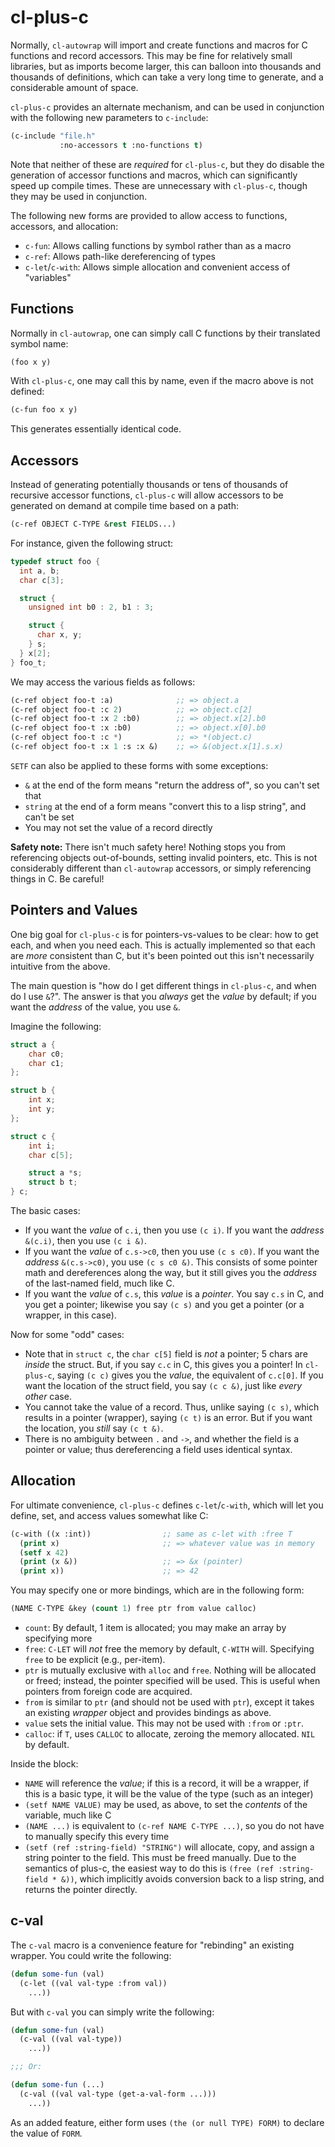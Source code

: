 # cl-plus-c

Normally, `cl-autowrap` will import and create functions and macros
for C functions and record accessors.  This may be fine for relatively
small libraries, but as imports become larger, this can balloon into
thousands and thousands of definitions, which can take a very long
time to generate, and a considerable amount of space.

`cl-plus-c` provides an alternate mechanism, and can be used in
conjunction with the following new parameters to `c-include`:

```lisp
(c-include "file.h"
           :no-accessors t :no-functions t)
```

Note that neither of these are *required* for `cl-plus-c`, but they do
disable the generation of accessor functions and macros, which can
significantly speed up compile times.  These are unnecessary with
`cl-plus-c`, though they may be used in conjunction.

The following new forms are provided to allow access to functions,
accessors, and allocation:

* `c-fun`: Allows calling functions by symbol rather than as a macro
* `c-ref`: Allows path-like dereferencing of types
* `c-let`/`c-with`: Allows simple allocation and convenient access of "variables"

## Functions

Normally in `cl-autowrap`, one can simply call C functions by their
translated symbol name:

```lisp
(foo x y)
```

With `cl-plus-c`, one may call this by name, even if the macro above
is not defined:

```lisp
(c-fun foo x y)
```

This generates essentially identical code.

## Accessors

Instead of generating potentially thousands or tens of thousands of
recursive accessor functions, `cl-plus-c` will allow accessors to be
generated on demand at compile time based on a path:

```lisp
(c-ref OBJECT C-TYPE &rest FIELDS...)
```

For instance, given the following struct:

```c
typedef struct foo {
  int a, b;
  char c[3];

  struct {
    unsigned int b0 : 2, b1 : 3;

    struct {
      char x, y;
    } s;
  } x[2];
} foo_t;
```

We may access the various fields as follows:

```lisp
(c-ref object foo-t :a)              ;; => object.a
(c-ref object foo-t :c 2)            ;; => object.c[2]
(c-ref object foo-t :x 2 :b0)        ;; => object.x[2].b0
(c-ref object foo-t :x :b0)          ;; => object.x[0].b0
(c-ref object foo-t :c *)            ;; => *(object.c)
(c-ref object foo-t :x 1 :s :x &)    ;; => &(object.x[1].s.x)
```

`SETF` can also be applied to these forms with some exceptions:

* `&` at the end of the form means "return the address of", so you
  can't set that
* `string` at the end of a form means "convert this to a lisp string",
  and can't be set
* You may not set the value of a record directly

**Safety note:** There isn't much safety here!  Nothing stops you from
referencing objects out-of-bounds, setting invalid pointers, etc.
This is not considerably different than `cl-autowrap` accessors, or
simply referencing things in C.  Be careful!

## Pointers and Values

One big goal for `cl-plus-c` is for pointers-vs-values to be clear:
how to get each, and when you need each.  This is actually implemented
so that each are *more* consistent than C, but it's been pointed out
this isn't necessarily intuitive from the above.

The main question is "how do I get different things in `cl-plus-c`,
and when do I use `&`?".  The answer is that you *always* get the
*value* by default; if you want the *address* of the value, you use
`&`.

Imagine the following:

```c
struct a {
    char c0;
    char c1;
};

struct b {
    int x;
    int y;
};

struct c {
    int i;
    char c[5];

    struct a *s;
    struct b t;
} c;
```

The basic cases:

* If you want the *value* of `c.i`, then you use `(c i)`.  If you want
  the *address* `&(c.i)`, then you use `(c i &)`.
* If you want the *value* of `c.s->c0`, then you use `(c s c0)`.  If
  you want the *address* `&(c.s->c0)`, you use `(c s c0 &)`.  This
  consists of some pointer math and dereferences along the way, but it
  still gives you the *address* of the last-named field, much like C.
* If you want the *value* of `c.s`, this *value* is a *pointer*.  You
  say `c.s` in C, and you get a pointer; likewise you say `(c s)` and
  you get a pointer (or a wrapper, in this case).

Now for some "odd" cases:

* Note that in `struct c`, the `char c[5]` field is *not* a pointer; 5
  chars are *inside* the struct.  But, if you say `c.c` in C, this
  gives you a pointer!  In `cl-plus-c`, saying `(c c)` gives you the
  *value*, the equivalent of `c.c[0]`.  If you want the location of
  the struct field, you say `(c c &)`, just like *every other* case.
* You cannot take the value of a record.  Thus, unlike saying `(c s)`,
  which results in a pointer (wrapper), saying `(c t)` is an error.
  But if you want the location, you *still* say `(c t &)`.
* There is no ambiguity between `.` and `->`, and whether the field is
  a pointer or value; thus dereferencing a field uses identical syntax.


## Allocation

For ultimate convenience, `cl-plus-c` defines `c-let`/`c-with`, which
will let you define, set, and access values somewhat like C:

```lisp
(c-with ((x :int))                ;; same as c-let with :free T
  (print x)                       ;; => whatever value was in memory
  (setf x 42)
  (print (x &))                   ;; => &x (pointer)
  (print x))                      ;; => 42
```

You may specify one or more bindings, which are in the following form:

```lisp
(NAME C-TYPE &key (count 1) free ptr from value calloc)
```

* `count`: By default, 1 item is allocated; you may make an array by
  specifying more
* `free`: `C-LET` will *not* free the memory by default, `C-WITH`
  will.  Specifying `free` to be explicit (e.g., per-item).
* `ptr` is mutually exclusive with `alloc` and `free`.  Nothing will
  be allocated or freed; instead, the pointer specified will be used.
  This is useful when pointers from foreign code are acquired.
* `from` is similar to `ptr` (and should not be used with `ptr`),
  except it takes an existing *wrapper* object and provides bindings
  as above.
* `value` sets the initial value.  This may not be used with `:from`
  or `:ptr`.
* `calloc`: if `T`, uses `CALLOC` to allocate, zeroing the memory
  allocated.  `NIL` by default.

Inside the block:

* `NAME` will reference the *value*; if this is a record, it will be a
  wrapper, if this is a basic type, it will be the value of the type
  (such as an integer)
* `(setf NAME VALUE)` may be used, as above, to set the *contents* of
  the variable, much like C
* `(NAME ...)` is equivalent to `(c-ref NAME C-TYPE ...)`, so you do
  not have to manually specify this every time
* `(setf (ref :string-field) "STRING")` will allocate, copy, and
  assign a string pointer to the field.  This must be freed manually.
  Due to the semantics of plus-c, the easiest way to do this is `(free
  (ref :string-field * &))`, which implicitly avoids conversion back
  to a lisp string, and returns the pointer directly.

## c-val

The `c-val` macro is a convenience feature for "rebinding" an existing
wrapper.  You could write the following:

```lisp
(defun some-fun (val)
  (c-let ((val val-type :from val))
    ...))
```

But with `c-val` you can simply write the following:

```lisp
(defun some-fun (val)
  (c-val ((val val-type))
    ...))

;;; Or:

(defun some-fun (...)
  (c-val ((val val-type (get-a-val-form ...)))
    ...))
```

As an added feature, either form uses `(the (or null TYPE) FORM)` to
declare the value of `FORM`.
